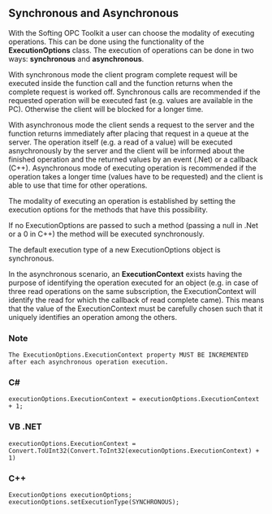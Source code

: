 ## **Synchronous and Asynchronous**

With the Softing OPC Toolkit a user can choose the modality of executing operations. This can be done using the functionality of the **ExecutionOptions** class. The execution of operations can be done in two ways: **synchronous** and **asynchronous**.

With synchronous mode the client program complete request will be executed inside the function call and the function returns when the complete request is worked off. Synchronous calls are recommended if the requested operation will be executed fast (e.g. values are available in the PC). Otherwise the client will be blocked for a longer time.

With asynchronous mode the client sends a request to the server and the function returns immediately after placing that request in a queue at the server. The operation itself (e.g. a read of a value) will be executed asnychronously by the server and the client will be informed about the finished operation and the returned values by an event (.Net) or a callback (C++). Asynchronous mode of executing operation is recommended if the operation takes a longer time (values have to be requested) and the client is able to use that time for other operations.

The modality of executing an operation is established by setting the execution options for the methods that have this possibility.

If no ExecutionOptions are passed to such a method (passing a null in .Net or a 0 in C++) the method will be executed synchronously.

The default execution type of a new ExecutionOptions object is synchronous.

In the asynchronous scenario, an **ExecutionContext** exists having the purpose of identifying the operation executed for an object (e.g. in case of three read operations on the same subscription, the ExecutionContext will identify the read for which the callback of read complete came). This means that the value of the ExecutionContext must be carefully chosen such that it uniquely identifies an operation among the others.

### Note
```
The ExecutionOptions.ExecutionContext property MUST BE INCREMENTED after each asynchronous operation execution.
```
### C#
```
executionOptions.ExecutionContext = executionOptions.ExecutionContext + 1;
```
### VB .NET
```
executionOptions.ExecutionContext = Convert.ToUInt32(Convert.ToInt32(executionOptions.ExecutionContext) + 1)
```
### C++
```
ExecutionOptions executionOptions;
executionOptions.setExecutionType(SYNCHRONOUS);
```

